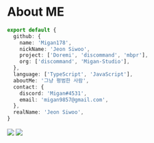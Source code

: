 # About ME

```ts
export default {
  github: {
    name: 'Migan178',
    nickName: 'Jeon Siwoo',
    project: ['Doremi', 'discommand', 'mbpr'],
    org: ['discommand', 'Migan-Studio'],
  },
  language: ['TypeScript', 'JavaScript'],
  aboutMe: '그냥 평범한 사람',
  contact: {
    discord: 'Migan#4531',
    email: 'migan9857@gmail.com',
  },
  realName: 'Jeon Siwoo',
}   
```
<img src="https://github-readme-stats.vercel.app/api/top-langs/?username=Migan178&theme=dark&hide_border=true&layout=compact" align="center" />
<img src="https://github-readme-stats.vercel.app/api/?username=Migan178&theme=dark&hide_border=true&layout=compact" align="center" />

